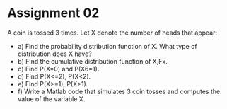 # Assignment 02
A coin is tossed 3 times. Let X denote the number of heads that appear:
- a) Find the probability distribution function of X. What type of distribution does X have?
- b) Find the cumulative distribution function of X,Fx.
- c) Find P(X=0) and P(X6=1).
- d) Find P(X<=2), P(X<2).
- e) Find P(X>=1), P(X>1).
- f) Write a Matlab code that simulates 3 coin tosses and computes the value of the variable X.

